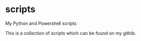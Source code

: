 # scripts
My Python and Powershell scripts

This is a collection of scripts which can be found on my githib.
